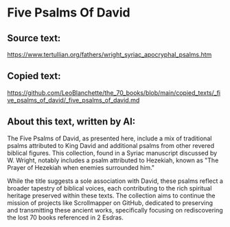 #  Five Psalms Of David

## Source text:

https://www.tertullian.org/fathers/wright_syriac_apocryphal_psalms.htm

## Copied text:

https://github.com/LeoBlanchette/the_70_books/blob/main/copied_texts/_five_psalms_of_david/_five_psalms_of_david.md

## About this text, written by AI:

The Five Psalms of David, as presented here, include a mix of traditional psalms attributed to King David and additional psalms from other revered biblical figures. This collection, found in a Syriac manuscript discussed by W. Wright, notably includes a psalm attributed to Hezekiah, known as "The Prayer of Hezekiah when enemies surrounded him." 

While the title suggests a sole association with David, these psalms reflect a broader tapestry of biblical voices, each contributing to the rich spiritual heritage preserved within these texts. The collection aims to continue the mission of projects like Scrollmapper on GitHub, dedicated to preserving and transmitting these ancient works, specifically focusing on rediscovering the lost 70 books referenced in 2 Esdras.

